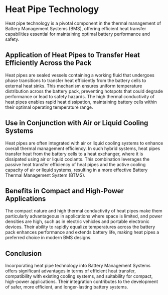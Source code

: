 # Heat Pipe Technology

Heat pipe technology is a pivotal component in the thermal management of Battery Management Systems (BMS), offering efficient heat transfer capabilities essential for maintaining optimal battery performance and safety.

## Application of Heat Pipes to Transfer Heat Efficiently Across the Pack

Heat pipes are sealed vessels containing a working fluid that undergoes phase transitions to transfer heat efficiently from the battery cells to external heat sinks. This mechanism ensures uniform temperature distribution across the battery pack, preventing hotspots that could degrade performance or lead to safety hazards. The high thermal conductivity of heat pipes enables rapid heat dissipation, maintaining battery cells within their optimal operating temperature range. 

## Use in Conjunction with Air or Liquid Cooling Systems

Heat pipes are often integrated with air or liquid cooling systems to enhance overall thermal management efficiency. In such hybrid systems, heat pipes transfer heat from the battery cells to a heat exchanger, where it is dissipated using air or liquid coolants. This combination leverages the passive heat transfer efficiency of heat pipes and the active cooling capacity of air or liquid systems, resulting in a more effective Battery Thermal Management System (BTMS). 

## Benefits in Compact and High-Power Applications

The compact nature and high thermal conductivity of heat pipes make them particularly advantageous in applications where space is limited, and power densities are high, such as in electric vehicles and portable electronic devices. Their ability to rapidly equalize temperatures across the battery pack enhances performance and extends battery life, making heat pipes a preferred choice in modern BMS designs. 

## Conclusion

Incorporating heat pipe technology into Battery Management Systems offers significant advantages in terms of efficient heat transfer, compatibility with existing cooling systems, and suitability for compact, high-power applications. Their integration contributes to the development of safer, more efficient, and longer-lasting battery systems. 
